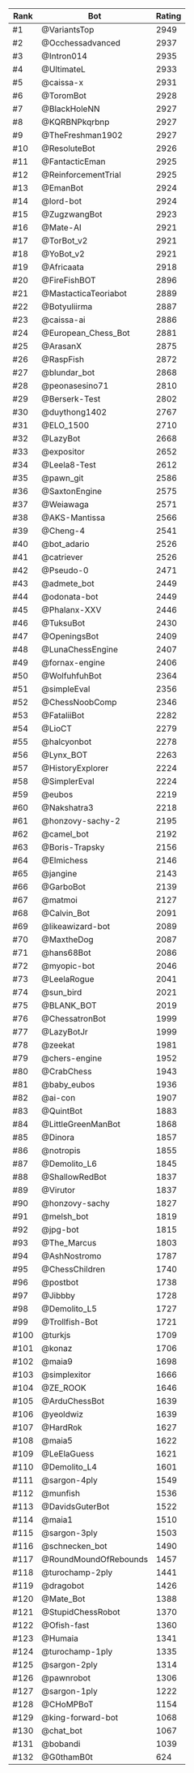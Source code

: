 Rank|Bot|Rating
---|---|---
#1|@VariantsTop|2949
#2|@Occhessadvanced|2937
#3|@Intron014|2935
#4|@UltimateL|2933
#5|@caissa-x|2931
#6|@ToromBot|2928
#7|@BlackHoleNN|2927
#8|@KQRBNPkqrbnp|2927
#9|@TheFreshman1902|2927
#10|@ResoluteBot|2926
#11|@FantacticEman|2925
#12|@ReinforcementTrial|2925
#13|@EmanBot|2924
#14|@lord-bot|2924
#15|@ZugzwangBot|2923
#16|@Mate-AI|2921
#17|@TorBot_v2|2921
#18|@YoBot_v2|2921
#19|@Africaata|2918
#20|@FireFishBOT|2896
#21|@MastacticaTeoriabot|2889
#22|@Botyuliirma|2887
#23|@caissa-ai|2886
#24|@European_Chess_Bot|2881
#25|@ArasanX|2875
#26|@RaspFish|2872
#27|@blundar_bot|2868
#28|@peonasesino71|2810
#29|@Berserk-Test|2802
#30|@duythong1402|2767
#31|@ELO_1500|2710
#32|@LazyBot|2668
#33|@expositor|2652
#34|@Leela8-Test|2612
#35|@pawn_git|2586
#36|@SaxtonEngine|2575
#37|@Weiawaga|2571
#38|@AKS-Mantissa|2566
#39|@Cheng-4|2541
#40|@bot_adario|2526
#41|@catriever|2526
#42|@Pseudo-0|2471
#43|@admete_bot|2449
#44|@odonata-bot|2449
#45|@Phalanx-XXV|2446
#46|@TuksuBot|2430
#47|@OpeningsBot|2409
#48|@LunaChessEngine|2407
#49|@fornax-engine|2406
#50|@WolfuhfuhBot|2364
#51|@simpleEval|2356
#52|@ChessNoobComp|2346
#53|@FataliiBot|2282
#54|@LioCT|2279
#55|@halcyonbot|2278
#56|@Lynx_BOT|2263
#57|@HistoryExplorer|2224
#58|@SimplerEval|2224
#59|@eubos|2219
#60|@Nakshatra3|2218
#61|@honzovy-sachy-2|2195
#62|@camel_bot|2192
#63|@Boris-Trapsky|2156
#64|@Elmichess|2146
#65|@jangine|2143
#66|@GarboBot|2139
#67|@matmoi|2127
#68|@Calvin_Bot|2091
#69|@likeawizard-bot|2089
#70|@MaxtheDog|2087
#71|@hans68Bot|2086
#72|@myopic-bot|2046
#73|@LeelaRogue|2041
#74|@sun_bird|2021
#75|@BLANK_BOT|2019
#76|@ChessatronBot|1999
#77|@LazyBotJr|1999
#78|@zeekat|1981
#79|@chers-engine|1952
#80|@CrabChess|1943
#81|@baby_eubos|1936
#82|@ai-con|1907
#83|@QuintBot|1883
#84|@LittleGreenManBot|1868
#85|@Dinora|1857
#86|@notropis|1855
#87|@Demolito_L6|1845
#88|@ShallowRedBot|1837
#89|@Virutor|1837
#90|@honzovy-sachy|1827
#91|@melsh_bot|1819
#92|@jpg-bot|1815
#93|@The_Marcus|1803
#94|@AshNostromo|1787
#95|@ChessChildren|1740
#96|@postbot|1738
#97|@Jibbby|1728
#98|@Demolito_L5|1727
#99|@Trollfish-Bot|1721
#100|@turkjs|1709
#101|@konaz|1706
#102|@maia9|1698
#103|@simplexitor|1666
#104|@ZE_ROOK|1646
#105|@ArduChessBot|1639
#106|@yeoldwiz|1639
#107|@HardRok|1627
#108|@maia5|1622
#109|@LeElaGuess|1621
#110|@Demolito_L4|1601
#111|@sargon-4ply|1549
#112|@munfish|1536
#113|@DavidsGuterBot|1522
#114|@maia1|1510
#115|@sargon-3ply|1503
#116|@schnecken_bot|1490
#117|@RoundMoundOfRebounds|1457
#118|@turochamp-2ply|1441
#119|@dragobot|1426
#120|@Mate_Bot|1388
#121|@StupidChessRobot|1370
#122|@Ofish-fast|1360
#123|@Humaia|1341
#124|@turochamp-1ply|1335
#125|@sargon-2ply|1314
#126|@pawnrobot|1306
#127|@sargon-1ply|1222
#128|@CHoMPBoT|1154
#129|@king-forward-bot|1068
#130|@chat_bot|1067
#131|@bobandi|1039
#132|@G0thamB0t|624
